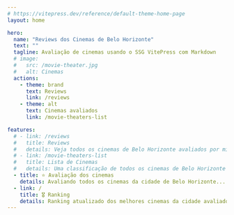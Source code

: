 ```yaml
---
# https://vitepress.dev/reference/default-theme-home-page
layout: home

hero:
  name: "Reviews dos Cinemas de Belo Horizonte"
  text: ""
  tagline: Avaliação de cinemas usando o SSG VitePress com Markdown
  # image:
  #   src: /movie-theater.jpg
  #   alt: Cinemas
  actions:
    - theme: brand
      text: Reviews
      link: /reviews
    - theme: alt
      text: Cinemas avaliados
      link: /movie-theaters-list

features:
  # - link: /reviews
  #   title: Reviews
  #   details: Veja todos os cinemas de Belo Horizonte avaliados por mim até agora
  # - link: /movie-theaters-list
  #   title: Lista de Cinemas
  #   details: Uma classificação de todos os cinemas de Belo Horizonte que já avaliei
  - title: ⭐ Avaliação dos cinemas
    details: Avaliando todos os cinemas da cidade de Belo Horizonte...
  - link: /
    title: 🎖️ Ranking
    details: Ranking atualizado dos melhores cinemas da cidade avaliados até agora
---
```


<!-- <script setup> 
  let ok = false;
  const interval = setInterval(() => {
    try {
      if (document.querySelector('.tagline') && document.querySelector('.VPImage.image-src')) {
        document.querySelector('.tagline').style.fontSize = "1.75rem";
        document.querySelector('.VPImage.image-src').style.borderRadius = "15px";
        ok = true;
        clearInterval(interval);
      }
    } catch (e) {
      '#'
    }
  }, 1);
</script> -->
